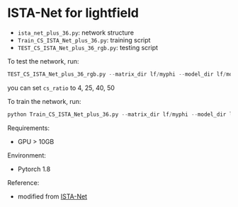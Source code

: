 # ISTA-Net for lightfield

- `ista_net_plus_36.py`: network structure
- `Train_CS_ISTA_Net_plus_36.py`: training script
- `TEST_CS_ISTA_Net_plus_36_rgb.py`: testing script

To test the network, run: 
```python
TEST_CS_ISTA_Net_plus_36_rgb.py --matrix_dir lf/myphi --model_dir lf/model --data_dir lf/mytrain --log_dir lf/log --layer_num 9 --data_dir lf/mytest --result_dir lf/result --cs_ratio 25
```
you can set `cs_ratio` to 4, 25, 40, 50

To train the network, run: 
```python
python Train_CS_ISTA_Net_plus_36.py --matrix_dir lf/myphi --model_dir lf/model --data_dir lf/mytrain --log_dir lf/log --data_name data4499 --cs_ratio 25
```

Requirements:
- GPU > 10GB

Environment:
- Pytorch 1.8

Reference:
- modified from [ISTA-Net](https://github.com/jianzhangcs/ISTA-Net-PyTorch)